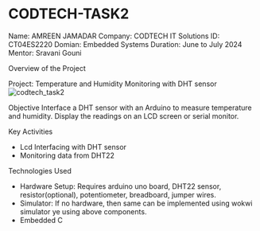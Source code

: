 # CODTECH-TASK2
Name: AMREEN JAMADAR
Company: CODTECH IT Solutions
ID: CT04ES2220
Domian: Embedded Systems
Duration: June to July 2024
Mentor: Sravani Gouni

Overview of the Project

Project: Temperature and Humidity Monitoring with DHT sensor
![codtech_task2](https://github.com/amreen-26/CODTECH-TASK2/assets/173904652/44ec1a1a-fca9-4076-842b-07dfc481709d)

Objective
Interface a DHT sensor with an Arduino to measure temperature and humidity. Display the readings on an LCD screen or serial monitor.

Key Activities
- Lcd Interfacing with DHT sensor
- Monitoring data from DHT22

Technologies Used
- Hardware Setup: Requires arduino uno board, DHT22 sensor, resistor(optional), potentiometer, breadboard, jumper wires. 
- Simulator: If no hardware, then same can be implemented using wokwi simulator ye using above components.
- Embedded C
